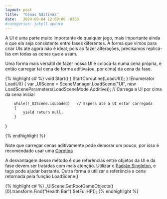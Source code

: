 ```yaml
---
layout: post
title:  "Cenas Aditivas"
date:   2024-09-04 12:00:00 -0300
#categories: jekyll update
---
```


A UI é uma parte muito importante de qualquer jogo, mais importante ainda é que ela seja consistente entre fases diferentes. A forma que vimos para criar UIs até agora não é ideal, pois ao fazer alterações, precisamos replicá-las em todas as cenas que a usam.

Uma forma mais versátil de fazer nossa UI é colocá-la numa cena própria, e então carregar tal cena de forma aditiva(ou, por cima) da cena da fase.

{% highlight c# %}
void Start()
{
	StartCoroutine(LoadUI());
}
IEnumerator LoadUI()
{
	var _UIScene = SceneManager.LoadScene("UI", new LoadSceneParameters(LoadSceneMode.Additive));   // Carrega a UI por cima da cena inicial

        while(!_UIScene.isLoaded)   // Espera até a UI estar carregada
        {
            yield return null;
        }
}

{% endhighlight %}

Note que carregar cenas aditivamente pode demorar um pouco, por isso é recomendado usar uma [Corotina](../../../2024/09/05/Corotinas.html)

A desvantagem desse método é que referências entre objetos da UI e da fase devem ser tratadas com mais atenção. Utilizar o [Padrão Singleton](../../../2024/09/03/Singleton.html), e tags pode ajudar bastante. Outra forma é utilizar a referência a cena retornada pela função LoadScene().

{% highlight c# %}
_UIScene.GetRootGameObjects()[0].transform.Find("Health Bar").SetFullHP();
{% endhighlight %}


